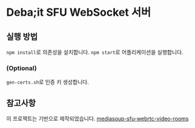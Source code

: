 # Deba;it SFU WebSocket 서버

## 실행 방법

`npm install`로 의존성을 설치합니다. `npm start`로 어플리케이션을 실행합니다.

### (Optional)
`gen-certs.sh`로 인증 키 생성합니다.

## 참고사항

이 프로젝트는 기반으로 제작되었습니다. [mediasoup-sfu-webrtc-video-rooms](https://github.com/Dirvann/mediasoup-sfu-webrtc-video-rooms)